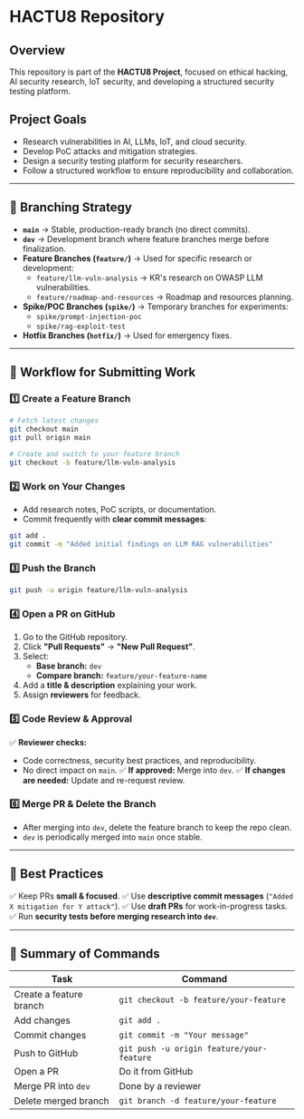 # HACTU8 Repository

## Overview
This repository is part of the **HACTU8 Project**, focused on ethical hacking, AI security research, IoT security, and developing a structured security testing platform.

## Project Goals
- Research vulnerabilities in AI, LLMs, IoT, and cloud security.
- Develop PoC attacks and mitigation strategies.
- Design a security testing platform for security researchers.
- Follow a structured workflow to ensure reproducibility and collaboration.

---

## 📌 Branching Strategy

- **`main`** → Stable, production-ready branch (no direct commits).
- **`dev`** → Development branch where feature branches merge before finalization.
- **Feature Branches (`feature/`)** → Used for specific research or development:
  - `feature/llm-vuln-analysis` → KR's research on OWASP LLM vulnerabilities.
  - `feature/roadmap-and-resources` → Roadmap and resources planning.
- **Spike/POC Branches (`spike/`)** → Temporary branches for experiments:
  - `spike/prompt-injection-poc`
  - `spike/rag-exploit-test`
- **Hotfix Branches (`hotfix/`)** → Used for emergency fixes.

---

## 📌 Workflow for Submitting Work

### 1️⃣ Create a Feature Branch
```bash
# Fetch latest changes
git checkout main
git pull origin main

# Create and switch to your feature branch
git checkout -b feature/llm-vuln-analysis
```

### 2️⃣ Work on Your Changes
- Add research notes, PoC scripts, or documentation.
- Commit frequently with **clear commit messages**:
```bash
git add .
git commit -m "Added initial findings on LLM RAG vulnerabilities"
```

### 3️⃣ Push the Branch
```bash
git push -u origin feature/llm-vuln-analysis
```

### 4️⃣ Open a PR on GitHub
1. Go to the GitHub repository.
2. Click **"Pull Requests"** → **"New Pull Request"**.
3. Select:
   - **Base branch:** `dev`
   - **Compare branch:** `feature/your-feature-name`
4. Add a **title & description** explaining your work.
5. Assign **reviewers** for feedback.

### 5️⃣ Code Review & Approval
✅ **Reviewer checks:**
- Code correctness, security best practices, and reproducibility.
- No direct impact on `main`.
✅ **If approved:** Merge into `dev`.
✅ **If changes are needed:** Update and re-request review.

### 6️⃣ Merge PR & Delete the Branch
- After merging into `dev`, delete the feature branch to keep the repo clean.
- `dev` is periodically merged into `main` once stable.

---

## 📌 Best Practices
✅ Keep PRs **small & focused**.
✅ Use **descriptive commit messages** (`"Added X mitigation for Y attack"`).
✅ Use **draft PRs** for work-in-progress tasks.
✅ Run **security tests before merging research into `dev`**.

---

## 📌 Summary of Commands
| Task                        | Command |
|-----------------------------|---------|
| Create a feature branch  | `git checkout -b feature/your-feature` |
| Add changes  | `git add .` |
| Commit changes  | `git commit -m "Your message"` |
| Push to GitHub  | `git push -u origin feature/your-feature` |
| Open a PR  | Do it from GitHub |
| Merge PR into `dev`  | Done by a reviewer |
| Delete merged branch  | `git branch -d feature/your-feature` |


